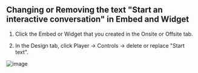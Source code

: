 ## Changing or Removing the text "Start an interactive conversation" in Embed and Widget

1. Click the Embed or Widget that you created in the Onsite or Offsite tab.

2. In the Design tab, click Player -> Controls -> delete or replace "Start text".

![image](https://github.com/user-attachments/assets/358ac238-825d-4f65-955b-e13e4fd0a0c1)
